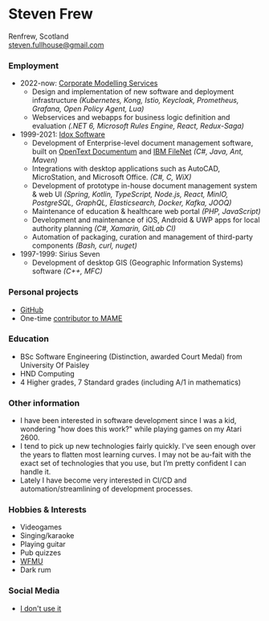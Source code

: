 # Steven Frew
Renfrew, Scotland \
steven.fullhouse@gmail.com

### Employment
* 2022-now: [Corporate Modelling Services](https://www.corporatemodelling.com/)
  * Design and implementation of new software and deployment infrastructure _(Kubernetes, Kong, Istio, Keycloak, Prometheus, Grafana, Open Policy Agent, Lua)_
  * Webservices and webapps for business logic definition and evaluation _(.NET 6, Microsoft Rules Engine, React, Redux-Saga)_
* 1999-2021: [Idox Software](https://www.idoxgroup.com/)
  * Development of Enterprise-level document management software, built on [OpenText Documentum](https://www.opentext.com/products-and-solutions/products/enterprise-content-management/documentum-platform) and [IBM FileNet](https://www.ibm.com/uk-en/products/filenet-content-manager) _(C#, Java, Ant, Maven)_
  * Integrations with desktop applications such as AutoCAD, MicroStation, and Microsoft Office. _(C#, C, WiX)_
  * Development of prototype in-house document management system & web UI _(Spring, Kotlin, TypeScript, Node.js, React, MinIO, PostgreSQL, GraphQL, Elasticsearch, Docker, Kafka, JOOQ)_
  * Maintenance of education & healthcare web portal _(PHP, JavaScript)_
  * Development and maintenance of iOS, Android & UWP apps for local authority planning _(C#, Xamarin, GitLab CI)_
  * Automation of packaging, curation and management of third-party components _(Bash, curl, nuget)_
* 1997-1999: Sirius Seven
  * Development of desktop GIS (Geographic Information Systems) software _(C++, MFC)_

### Personal projects
* [GitHub](https://github.com/peeveen?tab=repositories)
* One-time [contributor to MAME](https://wiki.mamedev.org/index.php/MAME_0.34b1)

### Education
* BSc Software Engineering (Distinction, awarded Court Medal) from University Of Paisley
* HND Computing
* 4 Higher grades, 7 Standard grades (including A/1 in mathematics)

### Other information
* I have been interested in software development since I was a kid, wondering "how does this work?" while playing games on my Atari 2600.
* I tend to pick up new technologies fairly quickly. I've seen enough over the years to flatten most learning curves. I may not be au-fait with the exact set of technologies that you use, but I’m pretty confident I can handle it.
* Lately I have become very interested in CI/CD and automation/streamlining of development processes.

### Hobbies & Interests
* Videogames
* Singing/karaoke
* Playing guitar
* Pub quizzes
* [WFMU](https://wfmu.org/)
* Dark rum

### Social Media
* [I don't use it](https://www.youtube.com/watch?v=cDGlN6mluGA&autoplay=1)
